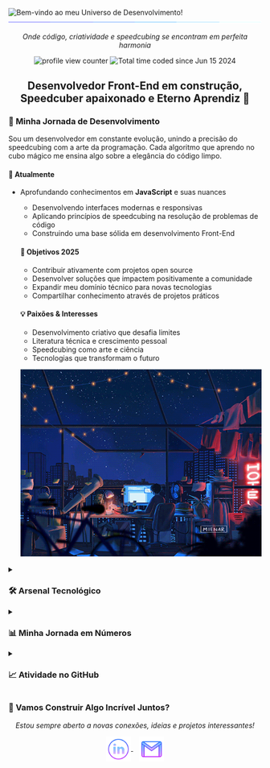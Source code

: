 <img src="https://readme-typing-svg.demolab.com?font=Operator+Mono&size=37&duration=2800&pause=2000&color=FAFAFA&center=true&vCenter=true&width=940&height=50&lines=Bem-vindo+ao+meu+Universo+de+Desenvolvimento!" align="middle" alt="Bem-vindo ao meu Universo de Desenvolvimento!" />

<img src="assets/borderseperator.gif">

<p align="center">
    <i>Onde código, criatividade e speedcubing se encontram em perfeita harmonia</i>
</p>

<p align="center">
    <img src="https://komarev.com/ghpvc/?username=BrianMunizSilveira&color=0079fa&style=flat-square&label=VISITANTES+DO+PERFIL" alt="profile view counter">
    <img src="https://wakatime.com/badge/user/04f9d9f5-78d5-4252-bb42-c13048cc1271.svg" alt="Total time coded since Jun 15 2024" />

</p>

<h2 align="center">Desenvolvedor Front-End em construção, Speedcuber apaixonado e Eterno Aprendiz 🚀</h2>

<h3>🌱 Minha Jornada de Desenvolvimento</h3>

Sou um desenvolvedor em constante evolução, unindo a precisão do speedcubing com a arte da programação. Cada algoritmo que aprendo no cubo mágico me ensina algo sobre a elegância do código limpo.

#### 🎯 Atualmente
- Aprofundando conhecimentos em **JavaScript** e suas nuances
    - Desenvolvendo interfaces modernas e responsivas
    - Aplicando princípios de speedcubing na resolução de problemas de código
    - Construindo uma base sólida em desenvolvimento Front-End

    #### 🌟 Objetivos 2025
    - Contribuir ativamente com projetos open source
    - Desenvolver soluções que impactem positivamente a comunidade
    - Expandir meu domínio técnico para novas tecnologias
    - Compartilhar conhecimento através de projetos práticos

    #### 💡 Paixões & Interesses
    - Desenvolvimento criativo que desafia limites
    - Literatura técnica e crescimento pessoal
    - Speedcubing como arte e ciência
    - Tecnologias que transformam o futuro

    <p align="center">
        <img src="assets/nightlife.gif" alt="Lofi Nightlight scene" />
    </p>

<details>
    <summary><h3>🛠️ Arsenal Tecnológico</h3></summary>
<div align="center">
        <h3>Tecnologias que Domino com Paixão</h3>
        <img src="https://skillicons.dev/icons?i=html,css,js,git,github,vscode" alt="skills currently learning logos">
        <p><i>Ferramentas que uso diariamente para dar vida às minhas ideias</i></p>
<h3>Próximas Conquistas Tecnológicas</h3>
        <img src="https://skillicons.dev/icons?i=react,tailwind,ts,nextjs,nodejs" alt="skills planning to learn logos">
        <p><i>Tecnologias que em breve farão parte do meu arsenal</i></p>
    </div>
<p align="center">
        <img align="center" src="assets/lofi.gif" alt="Lofi Girl drinking coffee coding" />
    </p>
</details>
<details>
    <summary><h3>📊 Minha Jornada em Números</h3></summary>

<div align="center">
        <h3>Conquistas no GitHub</h3>

<img src="https://github-profile-trophy.vercel.app/?username=BrianMunizSilveira&theme=algolia&no-frame=true&no-bg=true&row=1&column=7" width="100%" alt="Trophy" align="middle" />
        <p><i>Cada troféu representa uma etapa importante na minha jornada de desenvolvimento</i></p>

<h3>Linguagens Mais Utilizadas</h3>
        <img src="https://github-readme-stats2-olive.vercel.app/api/top-langs/?username=BrianMunizSilveira&langs_count=6&card_width=500&bg_color=000000&text_color=0079fa&hide_border=true&layout=compact" alt="Most used languages" />
        <p><i>As ferramentas que mais utilizo para criar soluções</i></p>

<h3> Estatísticas e Contribuições </h3>
        <img src="https://streakstats.demolab.comuser=BrianMunizSilveira&theme=highcontrast&hide_border=true&border_radius=0&ring=2100FA&background=000000&fire=0079FA&currStreakNum=0079FA&dates=0079FA&sideNums=0079FA&currStreakLabel=0079FA&stroke=0079FA&sideLabels=0079FA" height="150" alt="streaks graph" />
        
<img src="https://github-readme-stats2-olive.vercel.app/api?username=BrianMunizSilveira&show_icons=true&title_color=0079fa&text_color=0079fa&iconcolor=0079fa&hide_border=true&bg_color=000000&border_radius=0&count_private=true&include_all_commits=true" height="150" alt="stats graph" />
    </div>
</details>

<details>
    <summary><h3>📈 Atividade no GitHub</h3></summary>

[![Brian's Github Activity Graph](https://github-readme-activity-graph-lemon-theta.vercel.app/graph?username=BrianMunizSilveira&custom_title=Brian's%20GitHub%20Activity%20Graph&bg_color=000000&color=0079fa&line=2100fa&point=0079fa&area=true&hide_border=true)](https://github.com/ashutosh00710/github-readme-activity-graph)

<p align="center">
        <img src="assets/loficity.gif" alt="Lofi Nightlife city scene" />
    </p>

<img src="assets/borderseperator.gif">
</details>

<h3>🤝 Vamos Construir Algo Incrível Juntos?</h3>
    
<p align="center">
    <i>Estou sempre aberto a novas conexões, ideias e projetos interessantes!</i>
    </p>

<p align="center">
        <a href="https://www.linkedin.com/in/brian-muniz-silveira/" target="_blank">
            <img align="center" alt="linkedin logo" height="50" width="50" src="assets/linkedinlogo.png" />
        </a> &nbsp;&nbsp;
        
<a href="mailto:brian.munizsilveira@gmail.com" target="_blank">
            <img align="center" alt="gmail logo" height="50" width="50" src="assets/gmailogo.png" />
        </a>
    </p>
